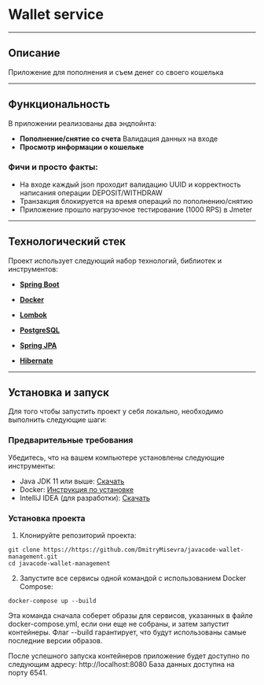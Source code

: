 #  Wallet service

---

## Описание

Приложение для пополнения и съем денег со своего кошелька

---

## Функциональность

В приложении реализованы два эндпойнта:

* **Пополнение/снятие со счета** Валидация данных на входе
* **Просмотр информации о кошельке** 

### Фичи и просто факты:

- На входе каждый json проходит валидацию UUID и корректность написания операции DEPOSIT/WITHDRAW
- Транзакция блокируется на время операций по пополнению/снятию
- Приложение прошло нагрузочное тестирование (1000 RPS) в Jmeter

---


## Технологический стек

Проект использует следующий набор технологий, библиотек и инструментов:

- **[Spring Boot](https://spring.io/projects/spring-boot)**

- **[Docker](https://www.docker.com/)**

- **[Lombok](https://projectlombok.org/)**

- **[PostgreSQL](https://www.postgresql.org/)**

- **[Spring JPA](https://spring.io/projects/spring-data-jpa)**

- **[Hibernate](https://hibernate.org/)**

---

## Установка и запуск

Для того чтобы запустить проект у себя локально, необходимо выполнить следующие шаги:

### Предварительные требования

Убедитесь, что на вашем компьютере установлены следующие инструменты:

- Java JDK 11 или выше: [Скачать](https://www.oracle.com/java/technologies/javase-jdk11-downloads.html)
- Docker: [Инструкция по установке](https://docs.docker.com/get-docker/)
- IntelliJ IDEA (для разработки): [Скачать](https://www.jetbrains.com/idea/download/)

### Установка проекта

1. Клонируйте репозиторий проекта:

```
git clone https://https://github.com/DmitryMisevra/javacode-wallet-management.git
cd javacode-wallet-management
```

2. Запустите все сервисы одной командой с использованием Docker Compose:

```
docker-compose up --build
```

Эта команда сначала соберет образы для сервисов, указанных в файле docker-compose.yml, если они еще не собраны,
и затем запустит контейнеры. Флаг --build гарантирует, что будут использованы самые последние версии образов.

После успешного запуска контейнеров приложение будет доступно по следующим адресу: http://localhost:8080
База данных доступна на порту 6541.
